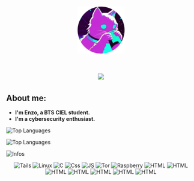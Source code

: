 <p align="center">
  <img src="H3.png" alt="PP" width="125">
</p>

<h1 align="center">
  <a href="https://git.io/typing-svg">
    <img src="https://readme-typing-svg.herokuapp.com?font=&size=30&duration=4000&pause=1000&color=C443DE&background=691BFF00&center=true&vCenter=true&width=600&lines=Welcome+to+my+Github+profile+!">
  </a>
</h1>

## About me: 
- **I'm Enzo, a BTS CIEL student.**
- **I'm a cybersecurity enthusiast.**

<p>
  <img src="https://komarev.com/ghpvc/?username=Enzo-CIEL&color=c443de" alt="Top Languages">
</p>
<p>
  <img src="https://github-readme-stats.vercel.app/api/top-langs/?username=Enzo-CIEL&theme=synthwave" alt="Top Languages">
</p>

<p>
  <img src="https://github-readme-stats.vercel.app/api/?username=Enzo-CIEL&theme=synthwave&custom_title=‎Stats&rank_icon=github" alt="Infos">
</p>
<p align="center">
  <img height="50" src="https://cdn.simpleicons.org/tails/c443de" alt="Tails">
  <img height="50" src="https://cdn.simpleicons.org/linux/c443de" alt="Linux">
  <img height="50" src="https://cdn.simpleicons.org/c/c443de" alt="C">
  <img height="50" src="https://cdn.simpleicons.org/css3/c443de" alt="Css">
  <img height="50" src="https://cdn.simpleicons.org/javascript/c443de" alt="JS">
  <img height="50" src="https://cdn.simpleicons.org/torproject/c443de" alt="Tor">
  <img height="50" src="https://cdn.simpleicons.org/raspberrypi/c443de" alt="Raspberry">
  <img height="50" src="https://cdn.simpleicons.org/html5/c443de" alt="HTML">
  <img height="50" src="https://cdn.simpleicons.org/python/c443de" alt="HTML">
  <img height="50" src="https://cdn.simpleicons.org/go/c443de" alt="HTML">
  <img height="50" src="https://cdn.simpleicons.org/hackthebox/c443de" alt="HTML">
  <img height="50" src="https://cdn.simpleicons.org/nasa/c443de" alt="HTML">
  <img height="50" src="https://cdn.simpleicons.org/plex/c443de" alt="HTML">
  <img height="50" src="https://cdn.simpleicons.org/ubuntu/c443de" alt="HTML">
</p>
